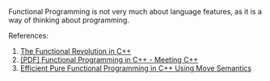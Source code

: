 Functional Programming is not very much about language features, as it is a way of thinking about programming.

References:
1. [The Functional Revolution in C++](https://bartoszmilewski.com/2014/06/09/the-functional-revolution-in-c/)
2. [[PDF] Functional Programming in C++ - Meeting C++](https://meetingcpp.com/tl_files/mcpp/2015/talks/Nicola%20Gigante%20-%20functionalcpp.handout%20-%20Meeting%20C++%202015.pdf)
3. [Efficient Pure Functional Programming in C++ Using Move Semantics](https://blog.knatten.org/2012/11/02/efficient-pure-functional-programming-in-c-using-move-semantics/)

